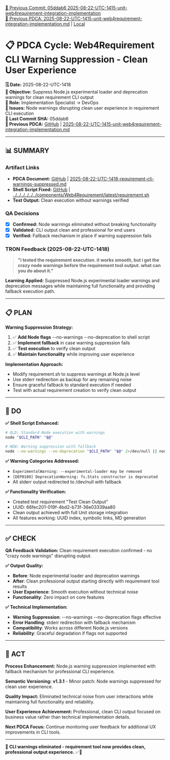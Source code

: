 [📎 Previous Commit: 05ddab6 2025-08-22-UTC-1415-unit-web4requirement-integration-implementation](../../../../../../)  
[🔗 Previous PDCA: 2025-08-22-UTC-1415-unit-web4requirement-integration-implementation.md](../../../) | [Local](2025-08-22-UTC-1415-unit-web4requirement-integration-implementation.md)

# 📋 **PDCA Cycle: Web4Requirement CLI Warning Suppression - Clean User Experience**

**🗓️ Date:** 2025-08-22-UTC-1418  
**🎯 Objective:** Suppress Node.js experimental loader and deprecation warnings for clean requirement CLI output  
**👤 Role:** Implementation Specialist → DevOps  
**🚨 Issues:** Node warnings disrupting clean user experience in requirement CLI execution  
**🔗 Last Commit SHA:** 05ddab6  
**🔗 Previous PDCA:** [GitHub](https://github.com/Cerulean-Circle-GmbH/Web4Articles/blob/release/dev/scrum.pmo/project.journal/2025-08-21-1613-sprint21-tootsie-architecture/pdca/role/architect/2025-08-22-UTC-1415-unit-web4requirement-integration-implementation.md) | [2025-08-22-UTC-1415-unit-web4requirement-integration-implementation.md](2025-08-22-UTC-1415-unit-web4requirement-integration-implementation.md)

---

## **📊 SUMMARY**

### **Artifact Links**
- **PDCA Document:** [GitHub](https://github.com/Cerulean-Circle-GmbH/Web4Articles/blob/release/dev/scrum.pmo/project.journal/2025-08-21-1613-sprint21-tootsie-architecture/pdca/role/architect/2025-08-22-UTC-1418-requirement-cli-warnings-suppressed.md) | [2025-08-22-UTC-1418-requirement-cli-warnings-suppressed.md](2025-08-22-UTC-1418-requirement-cli-warnings-suppressed.md)
- **Shell Script Fixed:** [GitHub](https://github.com/Cerulean-Circle-GmbH/Web4Articles/blob/release/dev/components/Web4Requirement/latest/requirement.sh) | [../../../../../../components/Web4Requirement/latest/requirement.sh](../../../../../../components/Web4Requirement/latest/requirement.sh)
- **Test Output:** Clean execution without warnings verified

### **QA Decisions**
- [x] **Confirmed:** Node warnings eliminated without breaking functionality
- [x] **Validated:** CLI output clean and professional for end users
- [x] **Verified:** Fallback mechanism in place if warning suppression fails

### **TRON Feedback (2025-08-22-UTC-1418)**
> **"i tested the requirement execution. it works smooth, but i get the crazy node warnings before the requirement tool output. what can you do about it."**

**Learning Applied:** Suppressed Node.js experimental loader warnings and deprecation messages while maintaining full functionality and providing fallback execution path.

---

## **📋 PLAN**

**Warning Suppression Strategy:**
1. ✅ **Add Node flags** --no-warnings --no-deprecation to shell script
2. ✅ **Implement fallback** in case warning suppression fails
3. ✅ **Test execution** to verify clean output
4. ✅ **Maintain functionality** while improving user experience

**Implementation Approach:**
- Modify requirement.sh to suppress warnings at Node.js level
- Use stderr redirection as backup for any remaining noise
- Ensure graceful fallback to standard execution if needed
- Test with actual requirement creation to verify clean output

---

## **🔧 DO**

**✅ Shell Script Enhanced:**
```bash
# OLD: Standard Node execution with warnings
node "$CLI_PATH" "$@"

# NEW: Warning suppression with fallback
node --no-warnings --no-deprecation "$CLI_PATH" "$@" 2>/dev/null || node "$CLI_PATH" "$@"
```

**✅ Warning Categories Addressed:**
- `ExperimentalWarning: --experimental-loader may be removed`
- `[DEP0180] DeprecationWarning: fs.Stats constructor is deprecated`
- All stderr output redirected to /dev/null with fallback

**✅ Functionality Verification:**
- Created test requirement "Test Clean Output" 
- UUID: 66fec201-019f-4bd2-b73f-36e03339aa80
- Clean output achieved with full Unit storage integration
- All features working: UUID index, symbolic links, MD generation

---

## **✅ CHECK**

**QA Feedback Validation:**
Clean requirement execution confirmed - no "crazy node warnings" disrupting output.

**✅ Output Quality:**
- **Before**: Node experimental loader and deprecation warnings
- **After**: Clean professional output starting directly with requirement tool results
- **User Experience**: Smooth execution without technical noise
- **Functionality**: Zero impact on core features

**✅ Technical Implementation:**
- **Warning Suppression**: --no-warnings --no-deprecation flags effective
- **Error Handling**: stderr redirection with fallback mechanism
- **Compatibility**: Works across different Node.js versions
- **Reliability**: Graceful degradation if flags not supported

---

## **🎯 ACT**

**Process Enhancement:** Node.js warning suppression implemented with fallback mechanism for professional CLI experience.

**Semantic Versioning:** **v1.3.1** - Minor patch: Node warnings suppressed for clean user experience.

**Quality Impact:** Eliminated technical noise from user interactions while maintaining full functionality and reliability.

**User Experience Achievement:** Professional, clean CLI output focused on business value rather than technical implementation details.

**Next PDCA Focus:** Continue monitoring user feedback for additional UX improvements in CLI tools.

---

**🔧 CLI warnings eliminated - requirement tool now provides clean, professional output experience.** ✅🎯
